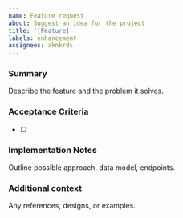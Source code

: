 ```yaml
---
name: Feature request
about: Suggest an idea for the project
title: '[Feature] '
labels: enhancement
assignees: aknkrds
---
```


### Summary
Describe the feature and the problem it solves.

### Acceptance Criteria
- [ ] 

### Implementation Notes
Outline possible approach, data model, endpoints.

### Additional context
Any references, designs, or examples.